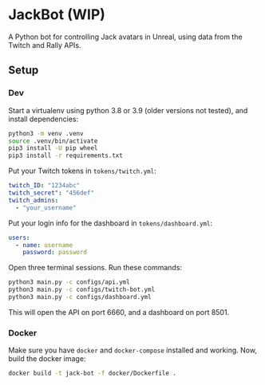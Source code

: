 # JackBot (WIP)
A Python bot for controlling Jack avatars in Unreal, using data from the Twitch and Rally APIs.


## Setup
### Dev
Start a virtualenv using python 3.8 or 3.9 (older versions not tested), and install dependencies:
```bash
python3 -m venv .venv
source .venv/bin/activate
pip3 install -U pip wheel
pip3 install -r requirements.txt
```


Put your Twitch tokens in `tokens/twitch.yml`:
```YAML
twitch_ID: "1234abc"
twitch_secret": "456def"
twitch_admins:
  - "your_username"
```

Put your login info for the dashboard in `tokens/dashboard.yml`:
```YAML
users:
  - name: username
    password: password
```


Open three terminal sessions. Run these commands:
```bash
python3 main.py -c configs/api.yml
python3 main.py -c configs/twitch-bot.yml
python3 main.py -c configs/dashboard.yml
```

This will open the API on port 6660, and a dashboard on port 8501.

### Docker
Make sure you have `docker` and `docker-compose` installed and working.
Now, build the docker image:
```bash
docker build -t jack-bot -f docker/Dockerfile .
```
